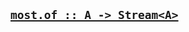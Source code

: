 ## [`most.of :: A -> Stream<A>`](https://github.com/cujojs/most/blob/master/lib/source/core.js#L19-L21) 